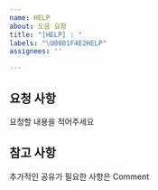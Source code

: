 ```yaml
---
name: HELP
about: 도움 요청
title: "[HELP] : "
labels: "\U0001F4E2HELP"
assignees: ''

---
```


## 요청 사항
요청할 내용을 적어주세요

## 참고 사항
추가적인 공유가 필요한 사항은 Comment
